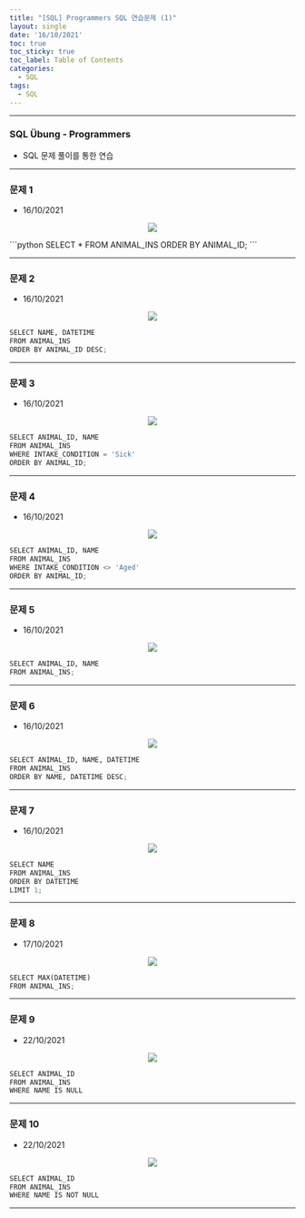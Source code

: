 ```yaml
---
title: "[SQL] Programmers SQL 연습문제 (1)"
layout: single
date: '16/10/2021'
toc: true
toc_sticky: true
toc_label: Table of Contents
categories:
  - SQL
tags:
  - SQL
---
```


---
### SQL Übung - Programmers
* SQL 문제 풀이를 통한 연습

---

### 문제 1
* 16/10/2021
<p align="center">
    <img src="/img/sql/sql_programmers1.png" align="center">
</p>
```python
SELECT *
FROM ANIMAL_INS
ORDER BY ANIMAL_ID;
```

---

### 문제 2
* 16/10/2021
<p align="center">
    <img src="/img/sql/sql_programmers2.png" align="center">
</p>

```python
SELECT NAME, DATETIME
FROM ANIMAL_INS
ORDER BY ANIMAL_ID DESC;
```

---

### 문제 3
* 16/10/2021
<p align="center">
    <img src="/img/sql/sql_programmers3.png" align="center">
</p>

```python
SELECT ANIMAL_ID, NAME
FROM ANIMAL_INS
WHERE INTAKE_CONDITION = 'Sick'
ORDER BY ANIMAL_ID;
```

---

### 문제 4
* 16/10/2021
<p align="center">
    <img src="/img/sql/sql_programmers4.png" align="center">
</p>

```python
SELECT ANIMAL_ID, NAME
FROM ANIMAL_INS
WHERE INTAKE_CONDITION <> 'Aged'
ORDER BY ANIMAL_ID;
```

---

### 문제 5
* 16/10/2021
<p align="center">
    <img src="/img/sql/sql_programmers5.png" align="center">
</p>

```python
SELECT ANIMAL_ID, NAME
FROM ANIMAL_INS;
```

---

### 문제 6
* 16/10/2021
<p align="center">
    <img src="/img/sql/sql_programmers6.png" align="center">
</p>

```python
SELECT ANIMAL_ID, NAME, DATETIME
FROM ANIMAL_INS
ORDER BY NAME, DATETIME DESC;
```

---

### 문제 7
* 16/10/2021
<p align="center">
    <img src="/img/sql/sql_programmers7.png" align="center">
</p>

```python
SELECT NAME
FROM ANIMAL_INS
ORDER BY DATETIME
LIMIT 1;
```

---

### 문제 8
* 17/10/2021
<p align="center">
    <img src="/img/sql/sql_programmers8.png" align="center">
</p>

```python
SELECT MAX(DATETIME)
FROM ANIMAL_INS;
```

---

### 문제 9
* 22/10/2021
<p align="center">
    <img src="/img/sql/sql_programmers9.png" align="center">
</p>

```python
SELECT ANIMAL_ID
FROM ANIMAL_INS
WHERE NAME IS NULL
```

---

### 문제 10
* 22/10/2021
<p align="center">
    <img src="/img/sql/sql_programmers10.png" align="center">
</p>

```python
SELECT ANIMAL_ID
FROM ANIMAL_INS
WHERE NAME IS NOT NULL
```

---


